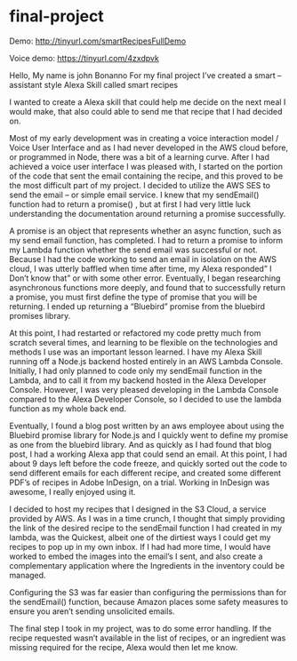 # final-project
Demo: http://tinyurl.com/smartRecipesFullDemo


Voice demo: https://tinyurl.com/4zxdpvk

Hello, My name is john Bonanno
For my final project I’ve created a smart – assistant style Alexa Skill called smart recipes

I wanted to create a Alexa skill that could help me decide on the next meal I would make, that also could able to send me that recipe that I had decided on.

Most of my early development was in creating a voice interaction model / Voice User Interface
and as I had never developed in the AWS cloud before, or programmed in Node, there was a bit of a learning curve. After I had achieved a voice user interface I was pleased with, I started on the portion of the code that sent the email containing the recipe, and this proved to be the most difficult part of my project. I decided to utilize the AWS SES to send the email – or simple email service. I knew that my sendEmail() function had to return a promise() , but at first I had very little luck understanding the documentation around returning a promise successfully.
	
A promise is an object that represents whether an async function, such as my send email function, has completed. I had to return a promise to inform my Lambda function whether the send email was successful or not. Because I had the code working to send an email in isolation on the AWS cloud, I was utterly baffled when time after time, my Alexa responded” I Don’t know that” or with some other error. Eventually, I began researching asynchronous functions more deeply, and found that to successfully return a promise, you must first define the type of promise that you will be returning. I ended up returning a “Bluebird” promise from the bluebird promises library.

At this point, I had restarted or refactored my code pretty much from scratch several times, and learning to be flexible on the technologies and methods I use was an important lesson learned. I have my Alexa Skill running off a Node.js backend hosted entirely in an AWS Lambda Console. Initially, I had only planned to code only my sendEmail function in the Lambda, and to call it from my backend hosted in the Alexa Developer Console. However, I was very pleased developing in the Lambda Console compared to the Alexa Developer Console, so I decided to use the lambda function as my whole back end. 

Eventually, I found a blog post written by an aws employee about using the Bluebird promise library for Node.js and I quickly went to define my promise as one from the bluebird library. And as quickly as I had found that blog post, I had a working Alexa app that could send an email. 
At this point, I had about 9 days left before the code freeze, and quickly sorted out the code to send different emails for each different recipe, and created some different PDF’s of recipes in Adobe InDesign, on a trial. Working in InDesign was awesome, I really enjoyed using it.

I decided to host my recipes that I designed in the S3 Cloud, a service provided by AWS. As I was in a time crunch, I thought that simply providing the link of the desired recipe to the sendEmail function I had created in my lambda, was the Quickest, albeit one of the dirtiest ways I could get my recipes to pop up in my own inbox. If I had had more time, I would have worked to embed the images into the email’s I sent, and also create a complementary application where the Ingredients in the inventory could be managed. 

Configuring the S3 was far easier than configuring the permissions than for the sendEmail() function, because Amazon places some safety measures to ensure you aren’t sending unsolicited emails. 

The final step I took in my project, was to do some error handling. If the recipe requested wasn’t available in the list of recipes, or an ingredient was missing required for the recipe, Alexa would then let me know. 




